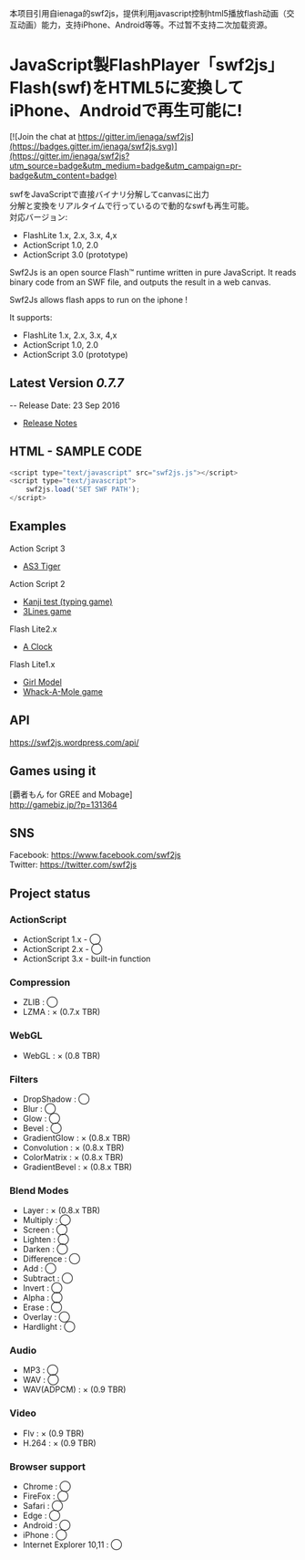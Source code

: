 本项目引用自ienaga的swf2js，提供利用javascript控制html5播放flash动画（交互动画）能力，支持iPhone、Android等等。不过暂不支持二次加载资源。


JavaScript製FlashPlayer「swf2js」Flash(swf)をHTML5に変換してiPhone、Androidで再生可能に!
======

[![Join the chat at https://gitter.im/ienaga/swf2js](https://badges.gitter.im/ienaga/swf2js.svg)](https://gitter.im/ienaga/swf2js?utm_source=badge&utm_medium=badge&utm_campaign=pr-badge&utm_content=badge)

swfをJavaScriptで直接バイナリ分解してcanvasに出力  
分解と変換をリアルタイムで行っているので動的なswfも再生可能。  
対応バージョン: 
* FlashLite 1.x, 2.x, 3.x, 4,x
* ActionScript 1.0, 2.0
* ActionScript 3.0 (prototype)


Swf2Js is an open source Flash™ runtime written in pure JavaScript.
It reads binary code from an SWF file, and outputs the result in a web canvas.

Swf2Js allows flash apps to run on the iphone !

It supports: 
* FlashLite 1.x, 2.x, 3.x, 4,x
* ActionScript 1.0, 2.0
* ActionScript 3.0 (prototype)


## Latest Version *0.7.7*  

-- Release Date: 23 Sep 2016  

* [Release Notes](https://github.com/ienaga/swf2js/wiki/Release-Notes)    


## HTML - SAMPLE CODE

```JavaScript
<script type="text/javascript" src="swf2js.js"></script>
<script type="text/javascript">
    swf2js.load('SET SWF PATH');
</script>  
```


## Examples
Action Script 3
* [AS3 Tiger](http://ienaga.github.io/swf2js/sample.html?sample/tiger.swf)

Action Script 2
* [Kanji test (typing game)](http://ienaga.github.io/swf2js/sample.html?sample/yomi.swf)
* [3Lines game](http://ienaga.github.io/swf2js/sample.html?sample/lines.swf)

Flash Lite2.x
* [A Clock](http://ienaga.github.io/swf2js/sample.html?sample/analog20.swf)

Flash Lite1.x
* [Girl Model](http://ienaga.github.io/swf2js/sample.html?sample/model.swf)
* [Whack-A-Mole game](http://ienaga.github.io/swf2js/sample.html?sample/mogura.swf)


## API  

https://swf2js.wordpress.com/api/   


## Games using it  

[覇者もん for GREE and Mobage]  
http://gamebiz.jp/?p=131364  


## SNS  

Facebook: https://www.facebook.com/swf2js  
Twitter: https://twitter.com/swf2js  



## Project status


### ActionScript

* ActionScript 1.x - ◯
* ActionScript 2.x - ◯
* ActionScript 3.x - built-in function


### Compression

* ZLIB : ◯
* LZMA : × (0.7.x TBR)


### WebGL

* WebGL : × (0.8 TBR)



### Filters

* DropShadow : ◯
* Blur : ◯
* Glow : ◯
* Bevel : ◯
* GradientGlow : × (0.8.x TBR)
* Convolution : × (0.8.x TBR)
* ColorMatrix : × (0.8.x TBR)
* GradientBevel : × (0.8.x TBR)


### Blend Modes

* Layer : × (0.8.x TBR)
* Multiply : ◯
* Screen : ◯
* Lighten : ◯
* Darken : ◯
* Difference : ◯
* Add : ◯
* Subtract : ◯
* Invert : ◯
* Alpha : ◯
* Erase : ◯
* Overlay : ◯
* Hardlight : ◯


### Audio

* MP3 : ◯
* WAV : ◯
* WAV(ADPCM) : × (0.9 TBR)


### Video

* Flv : × (0.9 TBR)
* H.264 : × (0.9 TBR)



### Browser support

* Chrome : ◯
* FireFox : ◯
* Safari : ◯
* Edge : ◯
* Android : ◯
* iPhone : ◯
* Internet Explorer 10,11 : ◯


